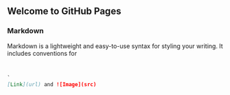 ## Welcome to GitHub Pages




### Markdown

Markdown is a lightweight and easy-to-use syntax for styling your writing. It includes conventions for

```markdown


`
[Link](url) and ![Image](src)
```
